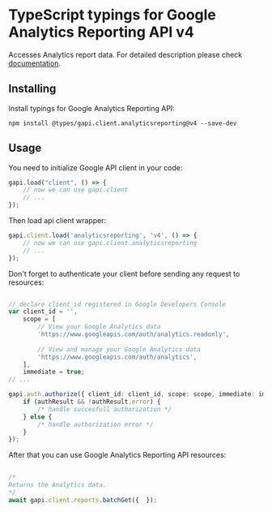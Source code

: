 # TypeScript typings for Google Analytics Reporting API v4
Accesses Analytics report data.
For detailed description please check [documentation](https://developers.google.com/analytics/devguides/reporting/core/v4/).

## Installing

Install typings for Google Analytics Reporting API:
```
npm install @types/gapi.client.analyticsreporting@v4 --save-dev
```

## Usage

You need to initialize Google API client in your code:
```typescript
gapi.load("client", () => { 
    // now we can use gapi.client
    // ... 
});
```

Then load api client wrapper:
```typescript
gapi.client.load('analyticsreporting', 'v4', () => {
    // now we can use gapi.client.analyticsreporting
    // ... 
});
```

Don't forget to authenticate your client before sending any request to resources:
```typescript

// declare client_id registered in Google Developers Console
var client_id = '',
    scope = [     
        // View your Google Analytics data
        'https://www.googleapis.com/auth/analytics.readonly',
    
        // View and manage your Google Analytics data
        'https://www.googleapis.com/auth/analytics',
    ],
    immediate = true;
// ...

gapi.auth.authorize({ client_id: client_id, scope: scope, immediate: immediate }, authResult => {
    if (authResult && !authResult.error) {
        /* handle succesfull authorization */
    } else {
        /* handle authorization error */
    }
});            
```

After that you can use Google Analytics Reporting API resources:

```typescript 
    
/* 
Returns the Analytics data.  
*/
await gapi.client.reports.batchGet({  });
```